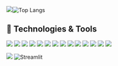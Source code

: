 <img src="https://github-readme-stats.vercel.app/api?username=Dhrumil-Zion&&show_icons=true&count_private=true&title_color=ffffff&icon_color=FF2007&text_color=00FFFF&bg_color=000029">![Top Langs](https://github-readme-stats.vercel.app/api/top-langs/?username=Dhrumil-Zion&layout=compact&count_private=true&title_color=ffffff&icon_color=FF2007&text_color=00FFFF&bg_color=000029)

## 🔧 Technologies & Tools

![](https://img.shields.io/badge/Python-3776AB?style=for-the-badge&logo=python&logoColor=white)
![](https://img.shields.io/badge/Java-ED8B00?style=for-the-badge&logo=java&logoColor=black)
![](https://img.shields.io/badge/C-00599C?style=for-the-badge&logo=c&logoColor=white)
![](https://img.shields.io/badge/C%2B%2B-00599C?style=for-the-badge&logo=c%2B%2B&logoColor=white)
![](https://img.shields.io/badge/PHP-777BB4?style=for-the-badge&logo=php&logoColor=white)
![](https://img.shields.io/badge/HTML5-E34F26?style=for-the-badge&logo=html5&logoColor=white)
![](https://img.shields.io/badge/CSS3-1572B6?style=for-the-badge&logo=css3&logoColor=white)
![](https://img.shields.io/badge/Bootstrap-563D7C?style=for-the-badge&logo=bootstrap&logoColor=white)
![](https://img.shields.io/badge/Django-092E20?style=for-the-badge&logo=django&logoColor=white)
![](https://img.shields.io/badge/MySQL-00000F?style=for-the-badge&logo=mysql&logoColor=white)
![](https://img.shields.io/badge/Heroku-430098?style=for-the-badge&logo=heroku&logoColor=white)
![](https://img.shields.io/badge/Jupyter-F37626.svg?&style=for-the-badge&logo=Jupyter&logoColor=white)
![](https://img.shields.io/badge/Visual_Studio_Code-0078D4?style=for-the-badge&logo=visual%20studio%20code&logoColor=white)
![](https://img.shields.io/badge/Git-F05032?style=for-the-badge&logo=git&logoColor=white)

![](https://img.shields.io/badge/Postman-FF6C37?style=for-the-badge&logo=Postman&logoColor=white)
![Streamlit](https://static.streamlit.io/badges/streamlit_badge_black_white.svg)

<!--
![alt text](https://github.com/[username]/[reponame]/blob/[branch]/image.jpg?raw=true)
-->
